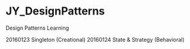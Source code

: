 # JY_DesignPatterns
Design Patterns Learning

20160123  Singleton (Creational)
20160124  State & Strategy (Behavioral)